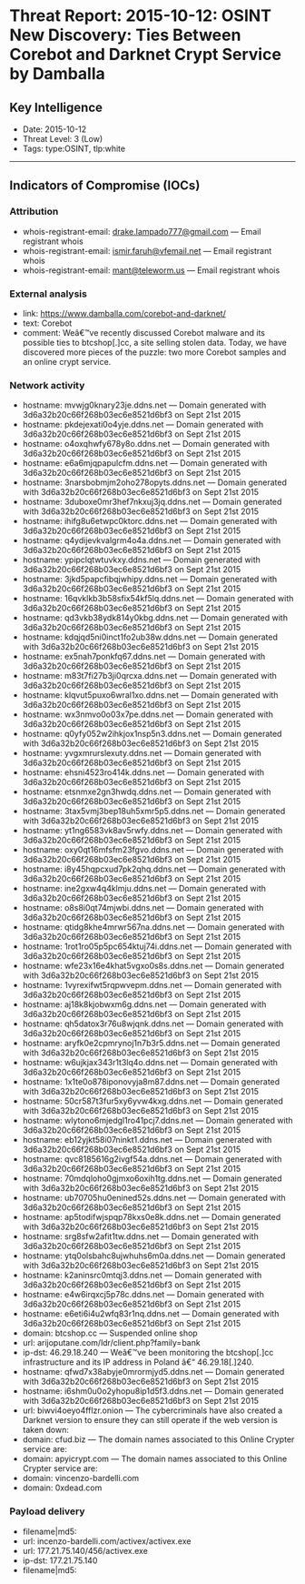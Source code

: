 # Threat Report: 2015-10-12: OSINT New Discovery: Ties Between Corebot and Darknet Crypt Service by Damballa


## Key Intelligence
* Date: 2015-10-12
* Threat Level: 3 (Low)
* Tags: type:OSINT, tlp:white

---

## Indicators of Compromise (IOCs)
### Attribution
* whois-registrant-email: drake.lampado777@gmail.com — Email registrant whois
* whois-registrant-email: ismir.faruh@vfemail.net — Email registrant whois
* whois-registrant-email: mant@teleworm.us — Email registrant whois

### External analysis
* link: https://www.damballa.com/corebot-and-darknet/
* text: Corebot
* comment: Weâ€™ve recently discussed Corebot malware and its possible ties to btcshop[.]cc, a site selling stolen data.
Today, we have discovered more pieces of the puzzle: two more Corebot samples and an online crypt service.

### Network activity
* hostname: mvwjg0knary23je.ddns.net — Domain generated with 3d6a32b20c66f268b03ec6e8521d6bf3 on Sept 21st 2015
* hostname: pkdejexati0o4yje.ddns.net — Domain generated with 3d6a32b20c66f268b03ec6e8521d6bf3 on Sept 21st 2015
* hostname: o4oxqhwfy678y8o.ddns.net — Domain generated with 3d6a32b20c66f268b03ec6e8521d6bf3 on Sept 21st 2015
* hostname: e6a6mjqpapulcfm.ddns.net — Domain generated with 3d6a32b20c66f268b03ec6e8521d6bf3 on Sept 21st 2015
* hostname: 3narsbobmjm2oho278opyts.ddns.net — Domain generated with 3d6a32b20c66f268b03ec6e8521d6bf3 on Sept 21st 2015
* hostname: 3duboxe0mr3hef7nkxuj3jq.ddns.net — Domain generated with 3d6a32b20c66f268b03ec6e8521d6bf3 on Sept 21st 2015
* hostname: ihifg8u6etwpc0ktorc.ddns.net — Domain generated with 3d6a32b20c66f268b03ec6e8521d6bf3 on Sept 21st 2015
* hostname: q4ydijevkvalgrm4o4a.ddns.net — Domain generated with 3d6a32b20c66f268b03ec6e8521d6bf3 on Sept 21st 2015
* hostname: ypipclqtwtuvkxy.ddns.net — Domain generated with 3d6a32b20c66f268b03ec6e8521d6bf3 on Sept 21st 2015
* hostname: 3jkd5papcfibqjwhipy.ddns.net — Domain generated with 3d6a32b20c66f268b03ec6e8521d6bf3 on Sept 21st 2015
* hostname: 16qvklkb3b58sfix54kf5lq.ddns.net — Domain generated with 3d6a32b20c66f268b03ec6e8521d6bf3 on Sept 21st 2015
* hostname: qd3vkb38ydk814y0kbg.ddns.net — Domain generated with 3d6a32b20c66f268b03ec6e8521d6bf3 on Sept 21st 2015
* hostname: kdqjqd5ni0inct1fo2ub38w.ddns.net — Domain generated with 3d6a32b20c66f268b03ec6e8521d6bf3 on Sept 21st 2015
* hostname: ex5nah7ponkfq67.ddns.net — Domain generated with 3d6a32b20c66f268b03ec6e8521d6bf3 on Sept 21st 2015
* hostname: m83t7fi27b3ji0qrcxa.ddns.net — Domain generated with 3d6a32b20c66f268b03ec6e8521d6bf3 on Sept 21st 2015
* hostname: klqvut5puxo6wral1xo.ddns.net — Domain generated with 3d6a32b20c66f268b03ec6e8521d6bf3 on Sept 21st 2015
* hostname: wx3nmvo0o03x7pe.ddns.net — Domain generated with 3d6a32b20c66f268b03ec6e8521d6bf3 on Sept 21st 2015
* hostname: q0yfy052w2ihkjox1nsp5n3.ddns.net — Domain generated with 3d6a32b20c66f268b03ec6e8521d6bf3 on Sept 21st 2015
* hostname: yvgxmrurslexuty.ddns.net — Domain generated with 3d6a32b20c66f268b03ec6e8521d6bf3 on Sept 21st 2015
* hostname: ehsni4523ro414k.ddns.net — Domain generated with 3d6a32b20c66f268b03ec6e8521d6bf3 on Sept 21st 2015
* hostname: etsnmxe2gn3hwdq.ddns.net — Domain generated with 3d6a32b20c66f268b03ec6e8521d6bf3 on Sept 21st 2015
* hostname: 3tax5vmj3bep18uh5xmr5p5.ddns.net — Domain generated with 3d6a32b20c66f268b03ec6e8521d6bf3 on Sept 21st 2015
* hostname: yt1ng6583vk8av5rwfy.ddns.net — Domain generated with 3d6a32b20c66f268b03ec6e8521d6bf3 on Sept 21st 2015
* hostname: oxy0qt16mfsfm23fgvo.ddns.net — Domain generated with 3d6a32b20c66f268b03ec6e8521d6bf3 on Sept 21st 2015
* hostname: i8y45hqpcxud7pk2qhq.ddns.net — Domain generated with 3d6a32b20c66f268b03ec6e8521d6bf3 on Sept 21st 2015
* hostname: ine2gxw4q4klmju.ddns.net — Domain generated with 3d6a32b20c66f268b03ec6e8521d6bf3 on Sept 21st 2015
* hostname: o8s8i0qt74mjwbi.ddns.net — Domain generated with 3d6a32b20c66f268b03ec6e8521d6bf3 on Sept 21st 2015
* hostname: qtidg8khe4mrwr567na.ddns.net — Domain generated with 3d6a32b20c66f268b03ec6e8521d6bf3 on Sept 21st 2015
* hostname: 1rot1ro05p5pc654ktuj74i.ddns.net — Domain generated with 3d6a32b20c66f268b03ec6e8521d6bf3 on Sept 21st 2015
* hostname: wfe23x16e4khat5vgxo0s8s.ddns.net — Domain generated with 3d6a32b20c66f268b03ec6e8521d6bf3 on Sept 21st 2015
* hostname: 1vyrexifwt5rqpwvepm.ddns.net — Domain generated with 3d6a32b20c66f268b03ec6e8521d6bf3 on Sept 21st 2015
* hostname: aj18k8kjobwxm6g.ddns.net — Domain generated with 3d6a32b20c66f268b03ec6e8521d6bf3 on Sept 21st 2015
* hostname: qh5datox3r76u8wjqnk.ddns.net — Domain generated with 3d6a32b20c66f268b03ec6e8521d6bf3 on Sept 21st 2015
* hostname: aryfk0e2cpmrynoj1n7b3r5.ddns.net — Domain generated with 3d6a32b20c66f268b03ec6e8521d6bf3 on Sept 21st 2015
* hostname: w6ujkjax343r1t3lq4o.ddns.net — Domain generated with 3d6a32b20c66f268b03ec6e8521d6bf3 on Sept 21st 2015
* hostname: 1x1te0o878iponovyja8m87.ddns.net — Domain generated with 3d6a32b20c66f268b03ec6e8521d6bf3 on Sept 21st 2015
* hostname: 50cr587t3fur5xy6yvw4kxg.ddns.net — Domain generated with 3d6a32b20c66f268b03ec6e8521d6bf3 on Sept 21st 2015
* hostname: wlytono6mjedgl1ro41pcj7.ddns.net — Domain generated with 3d6a32b20c66f268b03ec6e8521d6bf3 on Sept 21st 2015
* hostname: eb12yjkt58i07ninkt1.ddns.net — Domain generated with 3d6a32b20c66f268b03ec6e8521d6bf3 on Sept 21st 2015
* hostname: qvc8185616g2ivgf54a.ddns.net — Domain generated with 3d6a32b20c66f268b03ec6e8521d6bf3 on Sept 21st 2015
* hostname: 70mdqloho0gjmxo6oxih1tg.ddns.net — Domain generated with 3d6a32b20c66f268b03ec6e8521d6bf3 on Sept 21st 2015
* hostname: ub70705hu0enined52s.ddns.net — Domain generated with 3d6a32b20c66f268b03ec6e8521d6bf3 on Sept 21st 2015
* hostname: ap5todifwjspqp78kxs0e8k.ddns.net — Domain generated with 3d6a32b20c66f268b03ec6e8521d6bf3 on Sept 21st 2015
* hostname: srg8sfw2afit1tw.ddns.net — Domain generated with 3d6a32b20c66f268b03ec6e8521d6bf3 on Sept 21st 2015
* hostname: ytq0olsbahc8ujwhuhs6m0a.ddns.net — Domain generated with 3d6a32b20c66f268b03ec6e8521d6bf3 on Sept 21st 2015
* hostname: k2aninsrc0mtqj3.ddns.net — Domain generated with 3d6a32b20c66f268b03ec6e8521d6bf3 on Sept 21st 2015
* hostname: e4w6irqxcj5p78c.ddns.net — Domain generated with 3d6a32b20c66f268b03ec6e8521d6bf3 on Sept 21st 2015
* hostname: e6eti6i4u2wfq83r1nq.ddns.net — Domain generated with 3d6a32b20c66f268b03ec6e8521d6bf3 on Sept 21st 2015
* domain: btcshop.cc — Suspended online shop
* url: arijoputane.com/ldr/client.php?family=bank
* ip-dst: 46.29.18.240 — Weâ€™ve been monitoring the btcshop[.]cc infrastructure and its IP address in Poland â€“ 46.29.18[.]240.
* hostname: qfwd7x38abyje0mrormjyd5.ddns.net — Domain generated with 3d6a32b20c66f268b03ec6e8521d6bf3 on Sept 21st 2015
* hostname: i6shm0u0o2yhopu8ip1d5f3.ddns.net — Domain generated with 3d6a32b20c66f268b03ec6e8521d6bf3 on Sept 21st 2015
* url: biwvi4oeyo4fflzr.onion — The cybercriminals have also created a Darknet version to ensure they can still operate if the web version is taken down:
* domain: cfud.biz — The domain names associated to this Online Crypter service are:
* domain: apyicrypt.com — The domain names associated to this Online Crypter service are:
* domain: vincenzo-bardelli.com
* domain: 0xdead.com

### Payload delivery
* filename|md5: <md5>
* url: incenzo-bardelli.com/activex/activex.exe
* url: 177.21.75.140/456/activex.exe
* ip-dst: 177.21.75.140
* filename|md5: <md5>

